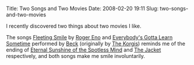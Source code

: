 Title: Two Songs and Two Movies
Date: 2008-02-20 19:11
Slug: two-songs-and-two-movies

I recently discovered two things about two movies I like.

The songs [Fleeting Smile](http://www.youtube.com/watch?v=INtAZkhHy5g)
by [Roger Eno](http://en.wikipedia.org/wiki/Roger_Eno) and [Everybody's
Gotta Learn Sometime](http://www.youtube.com/watch?v=WIVh8Mu1a4Q)
performed by [Beck](http://en.wikipedia.org/wiki/Beck) (originally by
[The Korgis](http://en.wikipedia.org/wiki/The_Korgis)) reminds me of the
ending of [Eternal Sunshine of the Spotless
Mind](http://en.wikipedia.org/wiki/Eternal_Sunshine_of_the_Spotless_Mind)
and [The Jacket](http://en.wikipedia.org/wiki/The_Jacket) respectively,
and both songs make me smile involuntarily.

